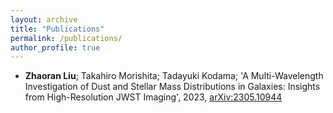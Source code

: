 ```yaml
---
layout: archive
title: "Publications"
permalink: /publications/
author_profile: true
---
```



* **Zhaoran Liu**; Takahiro Morishita; Tadayuki Kodama; 'A Multi-Wavelength Investigation of Dust and Stellar Mass Distributions in Galaxies: Insights from High-Resolution JWST Imaging', 2023, [arXiv:2305.10944](https://arxiv.org/abs/2305.10944)

